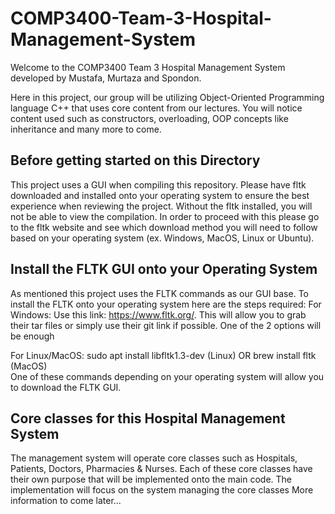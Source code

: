 # COMP3400-Team-3-Hospital-Management-System
Welcome to the COMP3400 Team 3 Hospital Management System developed by Mustafa, Murtaza and Spondon.

Here in this project, our group will be utilizing Object-Oriented Programming language C++ that uses core content from our lectures. You will notice content used such as constructors, overloading, OOP concepts like inheritance and many more to come.

## Before getting started on this Directory
This project uses a GUI when compiling this repository. Please have fltk downloaded and installed onto your operating system to ensure the best experience when reviewing the project. Without the fltk installed, you will not be able to view the compilation. In order to proceed with this please go to the fltk website and see which download method you will need to follow based on your operating system (ex. Windows, MacOS, Linux or Ubuntu).

## Install the FLTK GUI onto your Operating System
As mentioned this project uses the FLTK commands as our GUI base. To install the FLTK onto your operating system here are the steps required:
For Windows:
Use this link: https://www.fltk.org/. This will allow you to grab their tar files or simply use their git link if possible. One of the 2 options will be enough

For Linux/MacOS:
sudo apt install libfltk1.3-dev (Linux) OR brew install fltk (MacOS)                
One of these commands depending on your operating system will allow you to download the FLTK GUI.

## Core classes for this Hospital Management System
The management system will operate core classes such as Hospitals, Patients, Doctors, Pharmacies & Nurses. Each of these core classes have their own purpose that will be implemented onto the main code.
The implementation will focus on the system managing the core classes
More information to come later...
